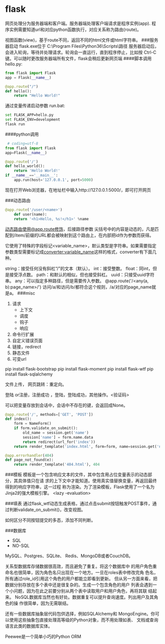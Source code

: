 # flask

网页处理分为服务器端和客户端。服务器端处理客户端请求是程序实例(app).
程序实例需要知道url和对应python函数执行，对应关系称为路由(route)。

视图函数(view)，基于route不同，返回不同的html文件或html字符串。
###服务器启动
flask.exe位于 C:\Program Files\Python36\Scripts\路径
服务器启动后，会进入轮询，等待并处理请求。轮询会一直运行，直到程序停止，比如按
Ctrl-C键。可以随时更改服务器端所有文件，flask会稍后更新网页端
####脚本调用
hello.py:
```python
from flask import Flask
app = Flask(__name__)

@app.route("/")
def hello():
    return "Hello World!"
```
通过变量传递启动参数
run.bat:   
```bash
set FLASK_APP=hello.py
set FLASK_ENV=development
flask run 
```


####python调用

```python
 # coding=utf-8
from flask import Flask
app=Flask(__name__)

@app.route('/')
def hello_world():
    return 'Hello World!'
if __name__=='__main__':
    app.run(host='127.0.0.1', port=5000)
```
现在打开Web浏览器，在地址栏中输入http://127.0.0.1:5000/，即可打开网页

###动态路由
```python
@app.route('/user/<name>')
    def user(name):
    return '<h1>Hello, %s!</h1>' %name
```
动态路由使用@app.route修饰，后接路径参数
尖括号中的内容是动态的，凡是匹配到/item/前缀的URL都会被映射到这个路由上，在内部把id作为参数而获得。

它使用了特殊的字段标记<variable_name>，默认类型是字符串。如果需要指定参数类型需要标记成<converter:variable_name>这样的格式，converter有下面几种。

string：接受任何没有斜杠“/”的文本（默认）。
int：接受整数。
float：同int，但是接受浮点数。
path：和默认的相似，但也接受斜杠。
uuid：只接受uuid字符串。
any：可以指定多种路径，但是需要传入参数。
    @app.route('/<any(a, b):page_name>/')
访问/a/和访问/b/都符合这个规则，/a/对应的page_name就是a。
###misc
1. 请求
    * 上下文
    * 调度
    * 钩子
    * 响应
2. 命令行扩展
3. 自定义错误页面
4. 链接，redirect
5. 静态文件
6. 可变url

pip install flask-bootstrap
pip install flask-moment
pip install flask-wtf
pip install flask-sqlalchemy

文件上传，
网页跳转：重定向。

登陆 or注册，注册成功 ，登陆，登陆成功，其他操作。<验证码>

可以把变量存放到会话中，会话中不存在的键，会返回成None。
```python
@app.route('/', methods=['GET', 'POST'])
def index():
    form = NameForm()
    if form.validate_on_submit():
        old_name = session.get('name')
        session['name'] = form.name.data
        return redirect(url_for('index'))
    return render_template('index.html', form=form, name=session.get('name'))
```
    

```python
@app.errorhandler(404)
def page_not_found(e):
    return render_template('404.html'), 404
```
###模板
模板是一个包含响应文本的文件，其中包含用占位变量表示的动态部分，其具体值只在请
求的上下文中才能知道。使用真实值替换变量，再返回最终得到的响应字符串，这一过程
称为渲染。为了渲染模板，Flask使用了一个名为Jinja2的强大模板引擎。
 <lazy -evaluation>

###填表
通过flask_wtf动态生成表格，通过点击submit按钮触发POST事件，通过判断validate_on_submit()，改变视图。

如何区分不同按钮提交的多态，添加不同判断。

###数据库
* SQL
* NO-SQL

MySQL、Postgres、SQLite、
Redis、MongoDB或者CouchDB。

关系型数据库存储数据很高效，而且避免了重复。将这个数据库中
的用户角色重命名也很简单，因为角色名只出现在一个地方。一旦在roles表中修改完角
色名，所有通过role_id引用这个角色的用户都能立即看到更新。
但从另一方面来看，把数据分别存放在多个表中还是很复杂的。生成一个包含角色的用户
列表会遇到一个小问题，因为在此之前要分别从两个表中读取用户和用户角色，再将其联
结起来。
NoSQL数据库当然也有好处。数据重复可以提升查询速度。列出用户及其角色的操
作很简单，因为无需联结。

还有一些数据库抽象层代码包供选择，例如SQLAlchemy和
MongoEngine。你可以使用这些抽象包直接处理高等级的Python对象，而不用处理如表、
文档或查询语言此类的数据库实体。

Peewee是一个简单小巧的Python ORM